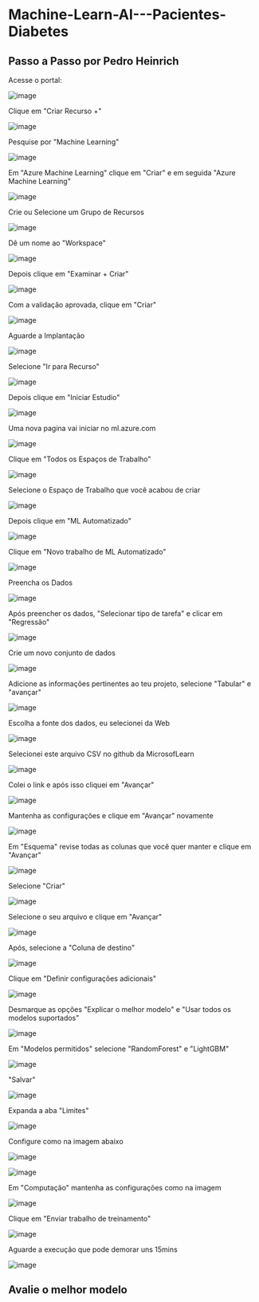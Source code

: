 # Machine-Learn-AI---Pacientes-Diabetes

## Passo a Passo por Pedro Heinrich

Acesse o portal:

![image](https://github.com/pedroheinrich/Machine-Learn-AI---Pacientes-Diabetes/assets/97209403/1195b4c2-51b3-4033-b9ee-93b5f521c375)


Clique em "Criar Recurso +"

![image](https://github.com/pedroheinrich/Machine-Learn-AI---Pacientes-Diabetes/assets/97209403/2ae797ad-f87b-45e5-b27f-e0a65b36a6e6)


Pesquise por "Machine Learning"

![image](https://github.com/pedroheinrich/Machine-Learn-AI---Pacientes-Diabetes/assets/97209403/c7ceed88-fec6-447a-8d9f-dc0971e5b18f)


Em "Azure Machine Learning" clique em "Criar" e em seguida "Azure Machine Learning"

![image](https://github.com/pedroheinrich/Machine-Learn-AI---Pacientes-Diabetes/assets/97209403/8c6fcec1-309e-487b-afdd-140bc997f305)


Crie ou Selecione um Grupo de Recursos

![image](https://github.com/pedroheinrich/Machine-Learn-AI---Pacientes-Diabetes/assets/97209403/eba1983b-53a7-4346-8da7-dcfdb42b97e3)


Dê um nome ao "Workspace"

![image](https://github.com/pedroheinrich/Machine-Learn-AI---Pacientes-Diabetes/assets/97209403/f879fe20-ee43-480a-b61a-9b15d87b18f8)


Depois clique em "Examinar + Criar" 

![image](https://github.com/pedroheinrich/Machine-Learn-AI---Pacientes-Diabetes/assets/97209403/c59b2bc1-d3ef-40b5-8aa5-f170036178e1)


Com a validação aprovada, clique em "Criar"

![image](https://github.com/pedroheinrich/Machine-Learn-AI---Pacientes-Diabetes/assets/97209403/746a011d-89d0-4fe8-bfe2-2458224893cc)


Aguarde a Implantação

![image](https://github.com/pedroheinrich/Machine-Learn-AI---Pacientes-Diabetes/assets/97209403/321e515b-d2e2-4870-ba57-726a27871367)


Selecione "Ir para Recurso"

![image](https://github.com/pedroheinrich/Machine-Learn-AI---Pacientes-Diabetes/assets/97209403/b5a01a1d-b4c7-41db-a9ea-754f15c7f285)


Depois clique em "Iniciar Estudio"

![image](https://github.com/pedroheinrich/Machine-Learn-AI---Pacientes-Diabetes/assets/97209403/ef7e5fb5-b93f-4820-ae3c-a4dc0773330a)



Uma nova pagina vai iniciar no ml.azure.com

![image](https://github.com/pedroheinrich/Machine-Learn-AI---Pacientes-Diabetes/assets/97209403/41a68110-aee4-4949-bdbd-7742e18082f7)

Clique em "Todos os Espaços de Trabalho"

![image](https://github.com/pedroheinrich/Machine-Learn-AI---Pacientes-Diabetes/assets/97209403/eaee4ea5-a9a6-42c8-8bdf-7e3bb807a5d4)


Selecione o Espaço de Trabalho que você acabou de criar

![image](https://github.com/pedroheinrich/Machine-Learn-AI---Pacientes-Diabetes/assets/97209403/9c45d9ea-6a54-46fc-a7ea-f0361f1e593a)

Depois clique em "ML Automatizado"

![image](https://github.com/pedroheinrich/Machine-Learn-AI---Pacientes-Diabetes/assets/97209403/c185f364-9d9e-40d2-8c38-bac32f86112f)

Clique em  "Novo trabalho de ML Automatizado"

![image](https://github.com/pedroheinrich/Machine-Learn-AI---Pacientes-Diabetes/assets/97209403/f44252c1-d967-493b-b8da-dce6f2cdaf96)


Preencha os Dados 

![image](https://github.com/pedroheinrich/Machine-Learn-AI---Pacientes-Diabetes/assets/97209403/267ed10c-07c2-4f31-a956-90feb9b0dd5b)

Após preencher os dados, "Selecionar tipo de tarefa" e clicar em "Regressão"

![image](https://github.com/pedroheinrich/Machine-Learn-AI---Pacientes-Diabetes/assets/97209403/bff9d8cf-88ec-4b30-b0cc-04569dbcb823)


Crie um novo conjunto de dados

![image](https://github.com/pedroheinrich/Machine-Learn-AI---Pacientes-Diabetes/assets/97209403/e77a7478-6abf-4ee3-9cdd-b9f81d134515)

Adicione as informações pertinentes ao teu projeto, selecione "Tabular" e "avançar"

![image](https://github.com/pedroheinrich/Machine-Learn-AI---Pacientes-Diabetes/assets/97209403/655d8ec4-1460-498c-9d35-7dea8dcf0d54)

Escolha a fonte dos dados, eu selecionei da Web

![image](https://github.com/pedroheinrich/Machine-Learn-AI---Pacientes-Diabetes/assets/97209403/2df50198-1777-4a73-921b-d13bbb6f223d)


Selecionei este arquivo CSV no github da MicrosofLearn 

![image](https://github.com/pedroheinrich/Machine-Learn-AI---Pacientes-Diabetes/assets/97209403/01388086-9e65-4cc6-908c-816b417067da)

Colei o link e após isso cliquei em "Avançar"

![image](https://github.com/pedroheinrich/Machine-Learn-AI---Pacientes-Diabetes/assets/97209403/3daea91c-9a92-4fc6-b9d0-4a2af8a051cf)

Mantenha as configurações e clique em "Avançar" novamente

![image](https://github.com/pedroheinrich/Machine-Learn-AI---Pacientes-Diabetes/assets/97209403/9ee89728-7049-48cc-987f-d2a1fc8cac69)

Em "Esquema" revise todas as colunas que você quer manter e clique em "Avançar"

![image](https://github.com/pedroheinrich/Machine-Learn-AI---Pacientes-Diabetes/assets/97209403/697b64ec-be4e-4e79-9c3d-eb232e184f84)

Selecione "Criar"

![image](https://github.com/pedroheinrich/Machine-Learn-AI---Pacientes-Diabetes/assets/97209403/f2650402-e687-4749-9c5f-1f6606450cf8)

Selecione o seu arquivo e clique em "Avançar"

![image](https://github.com/pedroheinrich/Machine-Learn-AI---Pacientes-Diabetes/assets/97209403/f9402649-4174-441d-927c-daef564d0be4)


Após, selecione a "Coluna de destino"

![image](https://github.com/pedroheinrich/Machine-Learn-AI---Pacientes-Diabetes/assets/97209403/93fa9392-671d-4f02-ae57-e3a670930ee2)

Clique em "Definir configurações adicionais"

![image](https://github.com/pedroheinrich/Machine-Learn-AI---Pacientes-Diabetes/assets/97209403/7f3946c2-16e1-4889-9db1-0253f020c8f8)

Desmarque as opções "Explicar o melhor modelo" e "Usar todos os modelos suportados"

![image](https://github.com/pedroheinrich/Machine-Learn-AI---Pacientes-Diabetes/assets/97209403/1cb5fd45-8c44-4401-884d-343e2d550241)

Em "Modelos permitidos" selecione "RandomForest" e "LightGBM"

![image](https://github.com/pedroheinrich/Machine-Learn-AI---Pacientes-Diabetes/assets/97209403/e8d2b082-7899-4104-88b9-ccbc0880fed8)


"Salvar"

![image](https://github.com/pedroheinrich/Machine-Learn-AI---Pacientes-Diabetes/assets/97209403/5c72bf84-ec1f-4b81-9cc6-40640314f1b7)

Expanda a aba "Limites"

![image](https://github.com/pedroheinrich/Machine-Learn-AI---Pacientes-Diabetes/assets/97209403/04a74dd0-298e-4b5a-bf2c-3efbe28a65a6)

Configure como na imagem abaixo

![image](https://github.com/pedroheinrich/Machine-Learn-AI---Pacientes-Diabetes/assets/97209403/3b82747a-6c43-4cd3-82a9-543a0a43b402)

![image](https://github.com/pedroheinrich/Machine-Learn-AI---Pacientes-Diabetes/assets/97209403/3d4ed9ce-cd7c-413c-b032-a73955f4c89b)

Em "Computação" mantenha as configurações como na imagem

![image](https://github.com/pedroheinrich/Machine-Learn-AI---Pacientes-Diabetes/assets/97209403/f2de25b5-7d34-4e81-b6c7-55f2d7aa7fdc)

Clique em "Enviar trabalho de treinamento"

![image](https://github.com/pedroheinrich/Machine-Learn-AI---Pacientes-Diabetes/assets/97209403/847e1b4c-01e8-4015-ba3c-dadc1b6c1846)

Aguarde a execução que pode demorar uns 15mins

![image](https://github.com/pedroheinrich/Machine-Learn-AI---Pacientes-Diabetes/assets/97209403/c175f526-7c36-4e04-b545-2f531794d467)

## Avalie o melhor modelo


